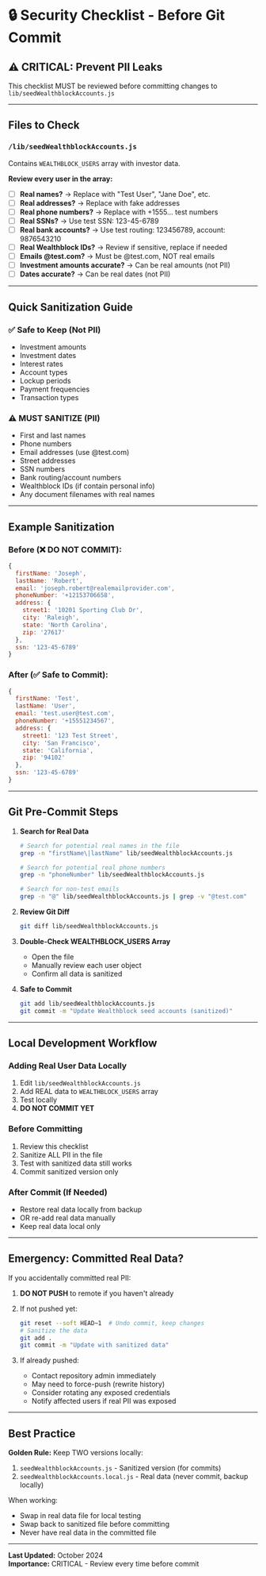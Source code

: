 # 🔒 Security Checklist - Before Git Commit

## ⚠️ CRITICAL: Prevent PII Leaks

This checklist MUST be reviewed before committing changes to `lib/seedWealthblockAccounts.js`

---

## Files to Check

### `/lib/seedWealthblockAccounts.js`
Contains `WEALTHBLOCK_USERS` array with investor data.

**Review every user in the array:**

- [ ] **Real names?** → Replace with "Test User", "Jane Doe", etc.
- [ ] **Real addresses?** → Replace with fake addresses
- [ ] **Real phone numbers?** → Replace with +1555... test numbers
- [ ] **Real SSNs?** → Use test SSN: 123-45-6789
- [ ] **Real bank accounts?** → Use test routing: 123456789, account: 9876543210
- [ ] **Real Wealthblock IDs?** → Review if sensitive, replace if needed
- [ ] **Emails @test.com?** → Must be @test.com, NOT real emails
- [ ] **Investment amounts accurate?** → Can be real amounts (not PII)
- [ ] **Dates accurate?** → Can be real dates (not PII)

---

## Quick Sanitization Guide

### ✅ Safe to Keep (Not PII)
- Investment amounts
- Investment dates
- Interest rates
- Account types
- Lockup periods
- Payment frequencies
- Transaction types

### ⚠️ MUST SANITIZE (PII)
- First and last names
- Phone numbers
- Email addresses (use @test.com)
- Street addresses
- SSN numbers
- Bank routing/account numbers
- Wealthblock IDs (if contain personal info)
- Any document filenames with real names

---

## Example Sanitization

### Before (❌ DO NOT COMMIT):
```javascript
{
  firstName: 'Joseph',
  lastName: 'Robert',
  email: 'joseph.robert@realemailprovider.com',
  phoneNumber: '+12153706658',
  address: {
    street1: '10201 Sporting Club Dr',
    city: 'Raleigh',
    state: 'North Carolina',
    zip: '27617'
  },
  ssn: '123-45-6789'
}
```

### After (✅ Safe to Commit):
```javascript
{
  firstName: 'Test',
  lastName: 'User',
  email: 'test.user@test.com',
  phoneNumber: '+15551234567',
  address: {
    street1: '123 Test Street',
    city: 'San Francisco',
    state: 'California',
    zip: '94102'
  },
  ssn: '123-45-6789'
}
```

---

## Git Pre-Commit Steps

1. **Search for Real Data**
   ```bash
   # Search for potential real names in the file
   grep -n "firstName\|lastName" lib/seedWealthblockAccounts.js
   
   # Search for potential real phone numbers
   grep -n "phoneNumber" lib/seedWealthblockAccounts.js
   
   # Search for non-test emails
   grep -n "@" lib/seedWealthblockAccounts.js | grep -v "@test.com"
   ```

2. **Review Git Diff**
   ```bash
   git diff lib/seedWealthblockAccounts.js
   ```

3. **Double-Check WEALTHBLOCK_USERS Array**
   - Open the file
   - Manually review each user object
   - Confirm all data is sanitized

4. **Safe to Commit**
   ```bash
   git add lib/seedWealthblockAccounts.js
   git commit -m "Update Wealthblock seed accounts (sanitized)"
   ```

---

## Local Development Workflow

### Adding Real User Data Locally

1. Edit `lib/seedWealthblockAccounts.js`
2. Add REAL data to `WEALTHBLOCK_USERS` array
3. Test locally
4. **DO NOT COMMIT YET**

### Before Committing

1. Review this checklist
2. Sanitize ALL PII in the file
3. Test with sanitized data still works
4. Commit sanitized version only

### After Commit (If Needed)

- Restore real data locally from backup
- OR re-add real data manually
- Keep real data local only

---

## Emergency: Committed Real Data?

If you accidentally committed real PII:

1. **DO NOT PUSH** to remote if you haven't already
2. If not pushed yet:
   ```bash
   git reset --soft HEAD~1  # Undo commit, keep changes
   # Sanitize the data
   git add .
   git commit -m "Update with sanitized data"
   ```

3. If already pushed:
   - Contact repository admin immediately
   - May need to force-push (rewrite history)
   - Consider rotating any exposed credentials
   - Notify affected users if real PII was exposed

---

## Best Practice

**Golden Rule:** Keep TWO versions locally:
1. `seedWealthblockAccounts.js` - Sanitized version (for commits)
2. `seedWealthblockAccounts.local.js` - Real data (never commit, backup locally)

When working:
- Swap in real data file for local testing
- Swap back to sanitized file before committing
- Never have real data in the committed file

---

**Last Updated:** October 2024  
**Importance:** CRITICAL - Review every time before commit

